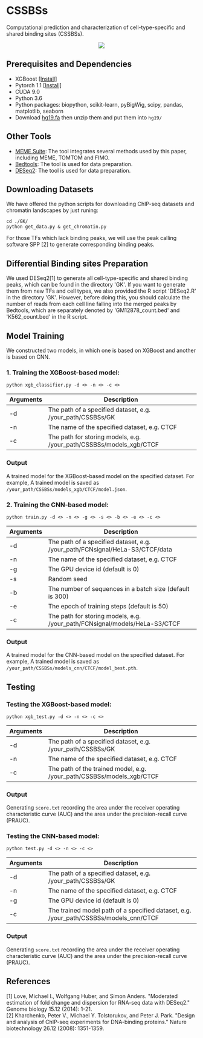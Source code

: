 # CSSBSs
Computational prediction and characterization of cell-type-specific and shared binding sites (CSSBSs). 

<p align="center"> 
<img src=https://github.com/turningpoint1988/CSSBSs/blob/main/flowchart.jpg>
</p>

## Prerequisites and Dependencies

- XGBoost [[Install]](https://xgboost.readthedocs.io/en/latest/install.html)
- Pytorch 1.1 [[Install]](https://pytorch.org/)
- CUDA 9.0
- Python 3.6
- Python packages: biopython, scikit-learn, pyBigWig, scipy, pandas, matplotlib, seaborn
- Download [hg19.fa](https://hgdownload.soe.ucsc.edu/downloads.html#human) then unzip them and put them into `hg19/`

## Other Tools

- [MEME Suite](https://meme-suite.org/meme/doc/download.html): The tool integrates several methods used by this paper, including MEME, TOMTOM and FIMO.
- [Bedtools](https://bedtools.readthedocs.io/en/latest/content/installation.html): The tool is used for data preparation.
- [DESeq2](http://www.bioconductor.org/packages/release/bioc/html/DESeq2.html): The tool is used for data preparation.


## Downloading Datasets

We have offered the python scripts for downloading ChIP-seq datasets and chromatin landscapes by just runing: <br>

```
cd ./GK/
python get_data.py & get_chromatin.py 
```

For those TFs which lack binding peaks, we will use the peak calling software SPP [2] to generate corresponding binding peaks.


## Differential Binding sites Preparation
We used DESeq2[1] to generate all cell-type-specific and shared binding peaks, which can be found in the directory 'GK'. If you want to generate them from new TFs and cell types, we also provided the R script 'DESeq2.R' in the directory 'GK'. However, before doing this, you should calculate the number of reads from each cell line falling into the merged peaks by Bedtools, which are separately denoted by 'GM12878_count.bed' and 'K562_count.bed' in the R script. 


## Model Training

We constructed two models, in which one is based on XGBoost and another is based on CNN.


### 1. Training the XGBoost-based model:

```
python xgb_classifier.py -d <> -n <> -c <>
```

| Arguments  | Description                                                                |
| ---------- | ---------------------------------------------------------------------------|
| -d         | The path of a specified dataset, e.g. /your_path/CSSBSs/GK                 |
| -n         | The name of the specified dataset, e.g. CTCF                               |
| -c         | The path for storing models, e.g. /your_path/CSSBSs/models_xgb/CTCF   |

### Output

A trained model for the XGBoost-based model on the specified dataset. For example, A trained model is saved as `/your_path/CSSBSs/models_xgb/CTCF/model.json`. 


### 2. Training the CNN-based model:

```
python train.py -d <> -n <> -g <> -s <> -b <> -e <> -c <>
```

| Arguments  | Description                                                                      |
| ---------- | -------------------------------------------------------------------------------- |
| -d         | The path of a specified dataset, e.g. /your_path/FCNsignal/HeLa-S3/CTCF/data     |
| -n         | The name of the specified dataset, e.g. CTCF                                     |
| -g         | The GPU device id (default is 0)                                                 |
| -s         | Random seed                                                                      |
| -b         | The number of sequences in a batch size (default is 300)                         |
| -e         | The epoch of training steps (default is 50)                                      |
| -c         | The path for storing models, e.g. /your_path/FCNsignal/models/HeLa-S3/CTCF       |

### Output

A trained model for the CNN-based model on the specified dataset. For example, A trained model is saved as `/your_path/CSSBSs/models_cnn/CTCF/model_best.pth`.

## Testing 

### Testing the XGBoost-based model:

```
python xgb_test.py -d <> -n <> -c <>
```

| Arguments  | Description                                                                |
| ---------- | ---------------------------------------------------------------------------|
| -d         | The path of a specified dataset, e.g. /your_path/CSSBSs/GK                 |
| -n         | The name of the specified dataset, e.g. CTCF                               |
| -c         | The path of the trained model, e.g. /your_path/CSSBSs/models_xgb/CTCF   |

### Output

Generating `score.txt` recording the area under the receiver operating characteristic curve (AUC) and the area under the precision-recall curve (PRAUC).

### Testing the CNN-based model:

```
python test.py -d <> -n <> -c <>
```

| Arguments  | Description                                                                                 |
| ---------- | ------------------------------------------------------------------------------------------- |
| -d         | The path of a specified dataset, e.g. /your_path/CSSBSs/GK                |
| -n         | The name of the specified dataset, e.g. CTCF                                                |
| -g         | The GPU device id (default is 0)                                                            |
| -c         | The trained model path of a specified dataset, e.g. /your_path/CSSBSs/models_cnn/CTCF |

### Output

Generating `score.txt` recording the area under the receiver operating characteristic curve (AUC) and the area under the precision-recall curve (PRAUC).

## References

[1] Love, Michael I., Wolfgang Huber, and Simon Anders. "Moderated estimation of fold change and dispersion for RNA-seq data with DESeq2." Genome biology 15.12 (2014): 1-21. </br>
[2] Kharchenko, Peter V., Michael Y. Tolstorukov, and Peter J. Park. "Design and analysis of ChIP-seq experiments for DNA-binding proteins." Nature biotechnology 26.12 (2008): 1351-1359.
